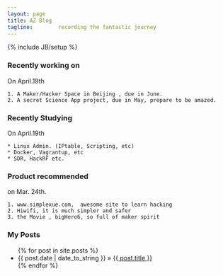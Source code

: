 ```yaml
---
layout: page
title: AZ Blog   
tagline:        recording the fantastic journey
---
```

{% include JB/setup %}

### Recently working on
On April.19th

    
    1. A Maker/Hacker Space in Beijing , due in June.
    2. A secret Science App project, due in May, prepare to be amazed.
    
    

### Recently Studying
On April.19th
    
    * Linux Admin. (IPtable, Scripting, etc)
    * Docker, Vagrantup, etc
    * SDR, HackRF etc.
    

### Product recommended
on Mar. 24th.
    
    1. www.simplexue.com,  awesome site to learn hacking
    2. Hiwifi, it is much simpler and safer
    3. the Movie , bigHero6, so full of maker spirit

### My Posts 

<ul class="posts">
  {% for post in site.posts %}
       <li>
       <span>{{ post.date | date_to_string }}</span> &raquo; 
<a href="{{BASE_PATH }}{{ post.url}}"> {{ post.title }} </a>
       </li>
  {% endfor %}
</ul>










